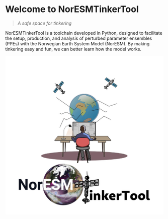 # Welcome to NorESMTinkerTool
> _A safe space for tinkering_
>

NorESMTinkerTool is a toolchain developed in Python, designed to facilitate the setup, production, and analysis of perturbed parameter ensembles (PPEs) with the Norwegian Earth System Model (NorESM). By making tinkering easy and fun, we can better learn how the model works.

![logo](./img/logo.jpg)